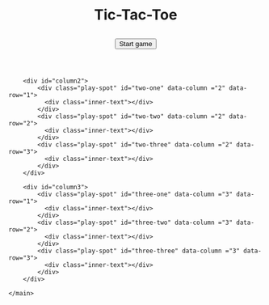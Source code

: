 <!DOCTYPE html>
<html lang="en">
<head>
    <meta charset="UTF-8">
    <meta name="viewport" content="width=device-width, initial-scale=1.0">
    <link rel="preconnect" href="https://fonts.gstatic.com">
    <link href="https://fonts.googleapis.com/css2?family=Press+Start+2P&display=swap" rel="stylesheet"> 
    <link rel="stylesheet" href="styles.css">
    <title>Tic-Tac-Toe</title>
</head>
<body>
    <header>
        <h1>Tic-Tac-Toe</h1>
        <h2 id="current-player"></h2>
        <h2 class="hidden" id="winner-text"></h2>
        <button id="start-button" type="button">Start game</button>
    </header>
    <main>
        <div id="column1">
            <div class="play-spot" id="one-one" data-column ="1" data-row="1">
              <div class="inner-text"></div>
            </div>
            <div class="play-spot" id="one-two" data-column ="1" data-row="2">
              <div class="inner-text"></div>
            </div>
            <div class="play-spot" id="one-three" data-column ="1" data-row="3">
              <div class="inner-text"></div>
            </div>
        </div>
        
        <div id="column2">
            <div class="play-spot" id="two-one" data-column ="2" data-row="1">
              <div class="inner-text"></div>
            </div>
            <div class="play-spot" id="two-two" data-column ="2" data-row="2">
              <div class="inner-text"></div>
            </div>
            <div class="play-spot" id="two-three" data-column ="2" data-row="3">
              <div class="inner-text"></div>
            </div>
        </div>
        
        <div id="column3">
            <div class="play-spot" id="three-one" data-column ="3" data-row="1">
              <div class="inner-text"></div>
            </div>
            <div class="play-spot" id="three-two" data-column ="3" data-row="2">
              <div class="inner-text"></div>
            </div>
            <div class="play-spot" id="three-three" data-column ="3" data-row="3">
              <div class="inner-text"></div>
            </div>
        </div>
        
    </main>
</body>
<script src="game.js"></script>
</html>